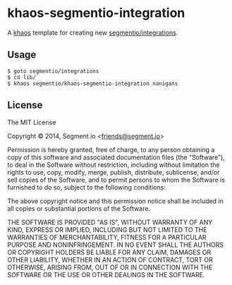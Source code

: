 
# khaos-segmentio-integration

  A [khaos][khaos] template for creating new [segmentio/integrations][integrations].

[khaos]: https://github.com/segmentio/khaos
[integrations]: https://github.com/segmentio/integrations

## Usage

    $ goto segmentio/integrations
    $ cd lib/
    $ khaos segmentio/khaos-segmentio-integration nanigans


## License

The MIT License

Copyright &copy; 2014, Segment.io &lt;friends@segment.io&gt;

Permission is hereby granted, free of charge, to any person obtaining a copy of this software and associated documentation files (the "Software"), to deal in the Software without restriction, including without limitation the rights to use, copy, modify, merge, publish, distribute, sublicense, and/or sell copies of the Software, and to permit persons to whom the Software is furnished to do so, subject to the following conditions:

The above copyright notice and this permission notice shall be included in all copies or substantial portions of the Software.

THE SOFTWARE IS PROVIDED "AS IS", WITHOUT WARRANTY OF ANY KIND, EXPRESS OR IMPLIED, INCLUDING BUT NOT LIMITED TO THE WARRANTIES OF MERCHANTABILITY, FITNESS FOR A PARTICULAR PURPOSE AND NONINFRINGEMENT. IN NO EVENT SHALL THE AUTHORS OR COPYRIGHT HOLDERS BE LIABLE FOR ANY CLAIM, DAMAGES OR OTHER LIABILITY, WHETHER IN AN ACTION OF CONTRACT, TORT OR OTHERWISE, ARISING FROM, OUT OF OR IN CONNECTION WITH THE SOFTWARE OR THE USE OR OTHER DEALINGS IN THE SOFTWARE.

